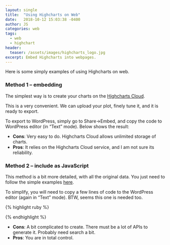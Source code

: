 ```yaml
---
layout: single
title:  "Using Highcharts on Web"
date:   2018-10-12 15:03:38 -0400
author: JS
categories: web
tags:
  - web 
  - highchart
header:
  teaser: /assets/images/highcharts_logo.jpg
excerpt: Embed Highcharts into webpages.
---
```


Here is some simply examples of using Highcharts on web.

### Method 1 – embedding

The simplest way is to create your charts on the  [Highcharts Cloud](https://cloud.highcharts.com/).

This is a very convenient. We can upload your plot, finely tune it, and it is ready to export.

To export to WordPress, simply go to Share->Embed, and copy the code to WordPress editor (in “Text” mode). Below shows the result:

<div id="highcharts-ocatefo"><script src="https://cloud.highcharts.com/inject/ocatefo/" defer="defer"></script></div>

-   **Cons**: Very easy to do. Highcharts Cloud allows unlimited storage of charts.
-   **Pros**: It relies on the Highcharts Cloud service, and I am not sure its reliability.

### Method 2 – include as JavaScript

This method is a bit more detailed, with all the original data. You just need to follow the simple examples  [here](https://www.highcharts.com/docs/getting-started/your-first-chart).

To simplify, you will need to copy a few lines of code to the WordPress editor (again in “Text” mode). BTW, seems this one is needed too.


{% highlight ruby %}
<script src=”https://code.jquery.com/jquery-3.1.1.min.js”></script>
{% endhighlight %}

-   **Cons**: A bit complicated to create. There must be a lot of APIs to generate it. Probably need search a bit.
-   **Pros**: You are in total control.
